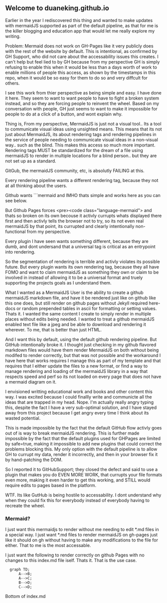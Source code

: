 ## Welcome to duaneking.github.io

Earlier in the year I rediscovered this thing and wanted to make updates with mermaidJS supported as part of the default pipeline, as that for me is the killer blogging and education app that would let me really explore my writing.

Problem: Mermaid does not work on GH-Pages like it very publicly does with the rest of the website by default.  This is intentional, as confirmed by GH Support, who did not care about the accessability issues this creates. I can't help but feel lied to by GH because from my perspective GH is simply refusing to enable this when it would be less than a days worth of work to enable millions of people this access, as shown by the timestamps in this repo, when it would be so easy for them to do so and very diffcult for others.

I see this work from thier perspective as being simple and easy. I have done it here. They seem to want to want people to have to fight a broken system instead, and so they are forcing people to reinvent the wheel. Based on my conversation with people, GH just seems to want to make it impossible for people to do at a click of a button, and wont explain why.

Thing is, From my perspective, MermaidJS is just not a visual tool.. Its a tool to communicate visual ideas using unsighted means. This means that its not just about MermaidJS, its about rendering tags and rendering pipelines in the service of people needing to communicate visual ideas in a non-visual way.. such as the blind. This makes this access so much more important. Rendering tags MUST be standardized for the dream of a file using mermaidJS to render in multiple locations for a blind person.. but they are not set up as a standard.

GitGub, the mermaidJS community, etc, is absolutly FAILING at this.

Every rendering pipeline wants a different rendering tag, because they not at all thinking about the users.

Github wants ```mermaid and IMHO thats simple and works here as you can see below.

But Github Pages forces &#60;pre&#62;&#60;code class="language-mermaid"&#62; and thats so broken on its own becouse it activly currupts whats displayed there first and then activly tells the browser not to try, so its not even real mermaidJS by that point, its currupted and clearly intentionally non-functional from my perspective.

Every plugin I have seen wants something different, because they are dumb, and dont undersand that a universal tag is critical as an entrypoint into rendering.

So the segmentation of rendering is terrible and activly violates its possible future.  But every plugin wants its own rendering tag, because they all have FOMO and want to claim mermaidJS as something they own or claim to be involved in instead of allowing it to be a universal format and truely supporting the projects goals as I understand them.

What I wanted as a MermaidJS User is the ability to create a github mermaidJS markdown file, and have it be rendered just like on github like this one does, but still render on github pages without Jekyll required here-docs or random prepended tables in ascii for formatting or setting values. Thats it. I wanted the same content I create to simply render in multiple places without edits being needed. I wanted to treat a github mermaidJS enabled text file like a jpeg and be able to download and rendering it wherever.  To me, that is better than just HTML.

And I want this by default, using the default github rendering pipeline. But GitHub intentionally broke it. I thought just checking in my github flavored markdown files would have them render MermaidJS on both without being modifed to render correctly, but that was not possible and the workaround I have here that works requires I manage this as part of my template and that requires that I either update the files to a new format, or find a way to manage rendering and loading of the mermaidJS library in a way that respects speed and perf so its not loaded on every page that does not have a mermaid diagram on it.

I envisioned writting educational work and books and other content this way. I was excited because I could finallly write and communicte all the ideas that are trapped in my head. Nope.  I'm actually really angry typing this, despite the fact I have a very sub-optimal solution, and I have stayed away from this project because I get angry every time I think about its wasted potential.

This is made impossible by the fact that the default GitHub flow activly goes out of is way to break mermaidJS rendering.  This is further made impossible by the fact that the default plugins used for GHPages are limited by safe=true, making it impossible to add new plugins that could correct the problems blocking this.  My only option with the default pipeline is to allow GH to currupt my data, render it incorrectly, and then in your browser fix it by hand-patching the DOM.

So I reported it to GitHubSupport; they closed the defect and said to use a plugin that makes you do EVEN MORE WORK, that currupts your file formats even more, making it even harder to get this working, and STILL would require edits to pages based in the platform.

WTF. Its like GutHub is being hostile to accessability. I dont understand why when they could fix this for everybody instead of everybody having to recreate the wheel.

### Mermaid?

I just want this mermaidjs to render without me needing to edit *.md files in a special way. I just want *.md files to render mermaidJS on gh-pages just like it should on gh without having to make any modifications to the file for either. That to me is the most accessable.

I just want the following to render correctly on github Pages with no changes to this index.md file iself. Thats it. That is the use case.

```mermaid
  graph TD;
      A-->B;
      A-->C;
      B-->D;
      C-->D;
```
Bottom of index.md